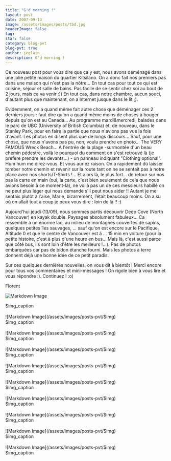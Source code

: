 ```yaml
---
title: "G'd morning !"
layout: post
date: 2007-09-13
image: /assets/images/posts/tbd.jpg
headerImage: false
tag:
star: false
category: blog-pvt
blog-pvt: true
author: jeglain
description: G'd morning !
---
```

Ce nouveau post pour vous dire que ça y est, nous avons déménagé
dans une jolie petite maison du quartier Kitsilano. On a donc fait nos
premiers pas dans une maison qui n'est pas la nôtre... En tout cas pour
tout ce qui est cuisine, séjour et salle de bains. Pas facile de se
sentir chez soi au bout de 2 jours, mais ça va venir :)) En tout cas,
dans notre chambre, aucun souci, d'autant plus que maintenant, on a
Internet jusque dans le lit ;).

Evidemment, on a quand même fait autre chose que déménager ces 2
derniers jours : faut dire qu'on a quand même moins de choses à bouger
depuis qu'on est au Canada... Au programme mardi&mercredi, balades dans
le parc de UBC (University of British Columbia) et, de nouveau, dans le
Stanley Park, pour en faire la partie que nous n'avions pas vue la fois
d'avant. Les photos en disent plus que de longs discours... Sauf, pour
une chose, que nous n'avons pas pu, non, voulu prendre en photo... The
VERY FAMOUS Wreck Beach... A l'entrée de la plage -surmontée d'un beau
chemin pédestre, voilà le pourquoi du comment on s'est retrouvé là
(je préfère prendre les devants...) - un panneau indiquant "Clothing
optional". Hum hum me direz-vous. Et vous auriez raison. On a rapidement
dû laisser tomber notre chemin et revenir sur la route tant on ne se
sentait pas à notre place avec nos shorts/T-Shirts !... Et alors là,
le plus fort... de retour sur nos pas la carte en main (oui, la carte,
c'est bien seulement de cela que nous avions besoin à ce moment-là),
ne voilà pas un de ces messieurs habillé on ne peut plus léger qui
nous demande s'il peut nous aider !! Autant je me sentais plutôt à
l'aise, Marie, bizarrement, l’était beaucoup moins. On a su où on
allait tout à coup je peux vous dire : loin de là !! :)

Aujourd'hui jeudi (13/09), nous sommes partis découvrir Deep Cove
(North Vancouver) en kayak double. Paysages absolument fabuleux... Ca
ressemble à un énorme lac, au milieu de montagnes couvertes de sapins,
quelques petites îles sauvages, ... sauf qu'on est encore sur le
Pacifique, Altitude 0 et que le centre de Vancouver est à ... 15 min en
voiture (pour la petite histoire, c'est à plus d'une heure en bus...
Mais là, c'est aussi parce que côté bus, ils sont loin d'être les
meilleurs !...). Pas de photos embarquées car pas de bidon étanche
fourni. Mais les photos à terre donnent déjà une bonne idée de ce
petit paradis.

Sur ces quelques dernières nouvelles, on vous dit à bientôt ! Merci
encore pour tous vos commentaires et mini-messages ! On rigole bien à
vous lire et vous répondre :). Continuez ! :o)

Florent

![Markdown Image](/assets/images/posts-pvt/$img)
<figcaption class="caption">$img_caption</figcaption>
<br>
![Markdown Image](/assets/images/posts-pvt/$img)
<figcaption class="caption">$img_caption</figcaption>
<br>
![Markdown Image](/assets/images/posts-pvt/$img)
<figcaption class="caption">$img_caption</figcaption>
<br>
![Markdown Image](/assets/images/posts-pvt/$img)
<figcaption class="caption">$img_caption</figcaption>
<br>
![Markdown Image](/assets/images/posts-pvt/$img)
<figcaption class="caption">$img_caption</figcaption>
<br>
![Markdown Image](/assets/images/posts-pvt/$img)
<figcaption class="caption">$img_caption</figcaption>
<br>
![Markdown Image](/assets/images/posts-pvt/$img)
<figcaption class="caption">$img_caption</figcaption>
<br>
![Markdown Image](/assets/images/posts-pvt/$img)
<figcaption class="caption">$img_caption</figcaption>
<br>
![Markdown Image](/assets/images/posts-pvt/$img)
<figcaption class="caption">$img_caption</figcaption>
<br>
![Markdown Image](/assets/images/posts-pvt/$img)
<figcaption class="caption">$img_caption</figcaption>
<br>
